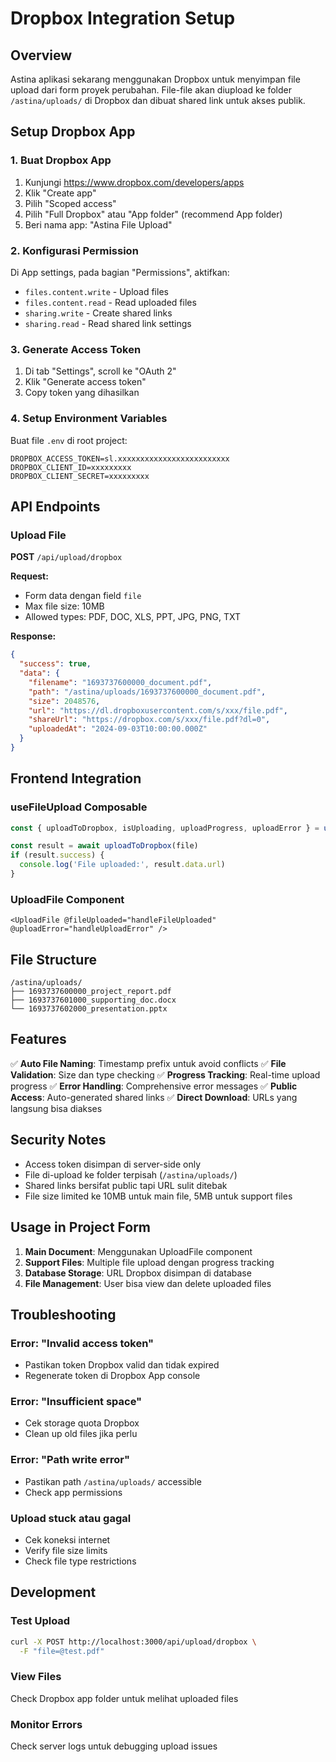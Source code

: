 # Dropbox Integration Setup

## Overview
Astina aplikasi sekarang menggunakan Dropbox untuk menyimpan file upload dari form proyek perubahan. File-file akan diupload ke folder `/astina/uploads/` di Dropbox dan dibuat shared link untuk akses publik.

## Setup Dropbox App

### 1. Buat Dropbox App
1. Kunjungi https://www.dropbox.com/developers/apps
2. Klik "Create app"
3. Pilih "Scoped access"
4. Pilih "Full Dropbox" atau "App folder" (recommend App folder)
5. Beri nama app: "Astina File Upload"

### 2. Konfigurasi Permission
Di App settings, pada bagian "Permissions", aktifkan:
- `files.content.write` - Upload files
- `files.content.read` - Read uploaded files  
- `sharing.write` - Create shared links
- `sharing.read` - Read shared link settings

### 3. Generate Access Token
1. Di tab "Settings", scroll ke "OAuth 2"
2. Klik "Generate access token"
3. Copy token yang dihasilkan

### 4. Setup Environment Variables
Buat file `.env` di root project:
```env
DROPBOX_ACCESS_TOKEN=sl.xxxxxxxxxxxxxxxxxxxxxxxxx
DROPBOX_CLIENT_ID=xxxxxxxxx  
DROPBOX_CLIENT_SECRET=xxxxxxxxx
```

## API Endpoints

### Upload File
**POST** `/api/upload/dropbox`

**Request:**
- Form data dengan field `file`
- Max file size: 10MB
- Allowed types: PDF, DOC, XLS, PPT, JPG, PNG, TXT

**Response:**
```json
{
  "success": true,
  "data": {
    "filename": "1693737600000_document.pdf",
    "path": "/astina/uploads/1693737600000_document.pdf",
    "size": 2048576,
    "url": "https://dl.dropboxusercontent.com/s/xxx/file.pdf",
    "shareUrl": "https://dropbox.com/s/xxx/file.pdf?dl=0",
    "uploadedAt": "2024-09-03T10:00:00.000Z"
  }
}
```

## Frontend Integration

### useFileUpload Composable
```typescript
const { uploadToDropbox, isUploading, uploadProgress, uploadError } = useFileUpload()

const result = await uploadToDropbox(file)
if (result.success) {
  console.log('File uploaded:', result.data.url)
}
```

### UploadFile Component
```vue
<UploadFile @fileUploaded="handleFileUploaded" @uploadError="handleUploadError" />
```

## File Structure
```
/astina/uploads/
├── 1693737600000_project_report.pdf
├── 1693737601000_supporting_doc.docx
└── 1693737602000_presentation.pptx
```

## Features

✅ **Auto File Naming**: Timestamp prefix untuk avoid conflicts
✅ **File Validation**: Size dan type checking
✅ **Progress Tracking**: Real-time upload progress
✅ **Error Handling**: Comprehensive error messages
✅ **Public Access**: Auto-generated shared links
✅ **Direct Download**: URLs yang langsung bisa diakses

## Security Notes

- Access token disimpan di server-side only
- File di-upload ke folder terpisah (`/astina/uploads/`)
- Shared links bersifat public tapi URL sulit ditebak
- File size limited ke 10MB untuk main file, 5MB untuk support files

## Usage in Project Form

1. **Main Document**: Menggunakan UploadFile component
2. **Support Files**: Multiple file upload dengan progress tracking
3. **Database Storage**: URL Dropbox disimpan di database
4. **File Management**: User bisa view dan delete uploaded files

## Troubleshooting

### Error: "Invalid access token"
- Pastikan token Dropbox valid dan tidak expired
- Regenerate token di Dropbox App console

### Error: "Insufficient space"
- Cek storage quota Dropbox
- Clean up old files jika perlu

### Error: "Path write error"
- Pastikan path `/astina/uploads/` accessible
- Check app permissions

### Upload stuck atau gagal
- Cek koneksi internet
- Verify file size limits
- Check file type restrictions

## Development

### Test Upload
```bash
curl -X POST http://localhost:3000/api/upload/dropbox \
  -F "file=@test.pdf"
```

### View Files
Check Dropbox app folder untuk melihat uploaded files

### Monitor Errors
Check server logs untuk debugging upload issues
